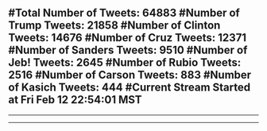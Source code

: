 #Total Number of Tweets: 64883 
#Number of Trump Tweets: 21858
#Number of Clinton Tweets: 14676
#Number of Cruz Tweets: 12371
#Number of Sanders Tweets: 9510
#Number of Jeb! Tweets: 2645
#Number of Rubio Tweets: 2516
#Number of Carson Tweets: 883
#Number of Kasich Tweets: 444
#Current Stream Started at Fri Feb 12 22:54:01 MST
---
---
---
